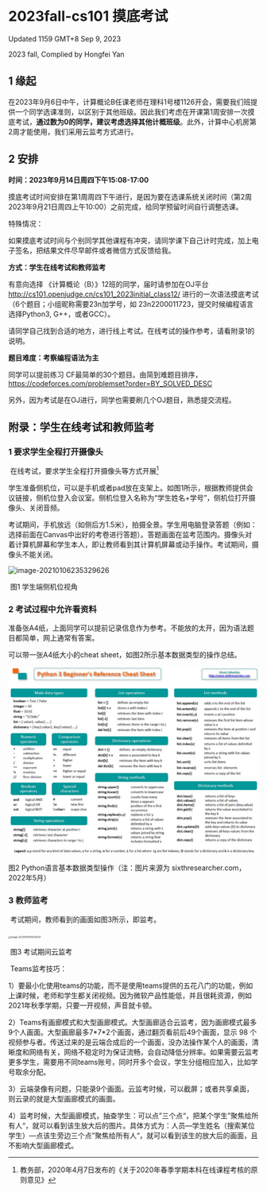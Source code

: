 # 2023fall-cs101 摸底考试

Updated 1159 GMT+8 Sep 9, 2023								

2023 fall, Complied by Hongfei Yan



## 1 缘起

在2023年9月6日中午，计算概论B任课老师在理科1号楼1126开会，需要我们班提供一个同学选课准则，以区别于其他班级。因此我们考虑在开课第1周安排一次摸底考试，**通过数为0的同学，建议考虑选择其他计概班级**。此外，计算中心机房第2周才能使用，我们采用云监考方式进行。



## 2 安排

**时间：2023年9月14日周四下午15:08-17:00**

摸底考试时间安排在第1周周四下午进行，是因为要在选课系统关闭时间（第2周2023年9月21日周四上午10:00）之前完成，给同学预留时间自行调整选课。

特殊情况：

如果摸底考试时间与个别同学其他课程有冲突，请同学课下自己计时完成，加上电子签名，把结果文件尽早邮件或者微信方式反馈给我。



**方式：学生在线考试和教师监考**

有意向选择 《计算概论（B）》12班的同学，届时请参加在OJ平台 http://cs101.openjudge.cn/cs101_2023initial_class12/ 进行的一次语法摸底考试（6个题目；小组昵称需要23n加学号，如 23n2200011723，提交时候编程语言选择Python3, G++，或者GCC）。



请同学自己找到合适的地方，进行线上考试。在线考试的操作参考，请看附录1的说明。



**题目难度：考察编程语法为主**

同学可以提前练习 CF最简单的30个题目。由简到难题目排序，https://codeforces.com/problemset?order=BY_SOLVED_DESC

另外，因为考试是在OJ进行，同学也需要刷几个OJ题目，熟悉提交流程。



## 附录：学生在线考试和教师监考



### 1 要求学生全程打开摄像头

​	在线考试，要求学生全程打开摄像头等方式开展[^footnote2]

[^footnote2]: 教务部，2020年4月7日发布的《关于2020年春季学期本科在线课程考核的原则意见》

​	学生准备侧机位，可以是手机或者pad放在支架上。如图1所示，根据教师提供会议链接，侧机位登入会议室。侧机位登入名称为“学生姓名+学号”，­侧机位打开摄像头、关闭音频。

​	考试期间，手机放远（如侧后方1.5米），拍摄全景。学生用电脑登录答题（例如：选择前面在Canvas中出好的考卷进行答题）。答题画面在监考范围内。摄像头对着计算机屏幕和学生本人，即让教师看到其计算机屏幕或动手操作。
​	考试期间，摄像头不能关闭。

![image-20210106235329626](https://i.loli.net/2021/03/01/H3lynre9SUALIcC.png)

​				图1 学生端侧机位视角



### 2 考试过程中允许看资料

准备张A4纸，上面同学可以提前记录信息作为参考。不能放的太开，因为语法题目都简单，网上通常有答案。

可以带一张A4纸大小的cheat sheet，如图2所示基本数据类型的操作总结。



![image-20230109195622957](https://raw.githubusercontent.com/GMyhf/img/main/img/image-20230109195622957.png)

图2 Python语言基本数据类型操作（注：图片来源为 sixthresearcher.com，2022年5月）



### 3 教师监考

​	考试期间，教师看到的画面如图3所示，即监考。

<img src="https://i.loli.net/2021/03/01/c6gAasrKvVM35BW.png" alt="image-20210107000235517" style="zoom: 33%;" />

​				图3 考试期间云监考



​	Teams监考技巧： 		

1）要最小化使用teams的功能，而不是使用teams提供的五花八门的功能，例如上课时候，老师和学生都关闭视频。因为微软产品性能低，并且很耗资源，例如2021年秋季学期，只要一开视频，声音就卡顿。

2）Teams有画廊模式和大型画廊模式。大型画廊适合云监考，因为画廊模式最多9个人画面。大型画廊最多7\*7\*2个画面，通过翻页看前后49个画面，显示 98 个视频参与者。传送过来的是云端合成后的一个画面，没办法操作某个人的画面，清晰度和网络有关，网络不稳定时为保证流畅，会自动降低分辨率。如果需要云监考更多学生，需要用不同teams账号，同时开多个会议，学生分组相应加入，比如学号取余分配。

­3）云端录像有问题，只能录9个画面。云监考时候，可以截屏；或者共享桌面，则云录的就是大型画廊模式的画面。

4）监考时候，大型画廊模式，抽查学生：可以点”三个点“，把某个学生”聚焦给所有人“，就可以看到该生放大后的图片。具体方式为：人员—学生姓名（搜索某位学生）—点该生旁边三个点”聚焦给所有人“，就可以看到该生的放大后的画面，且不影响大型画廊模式。